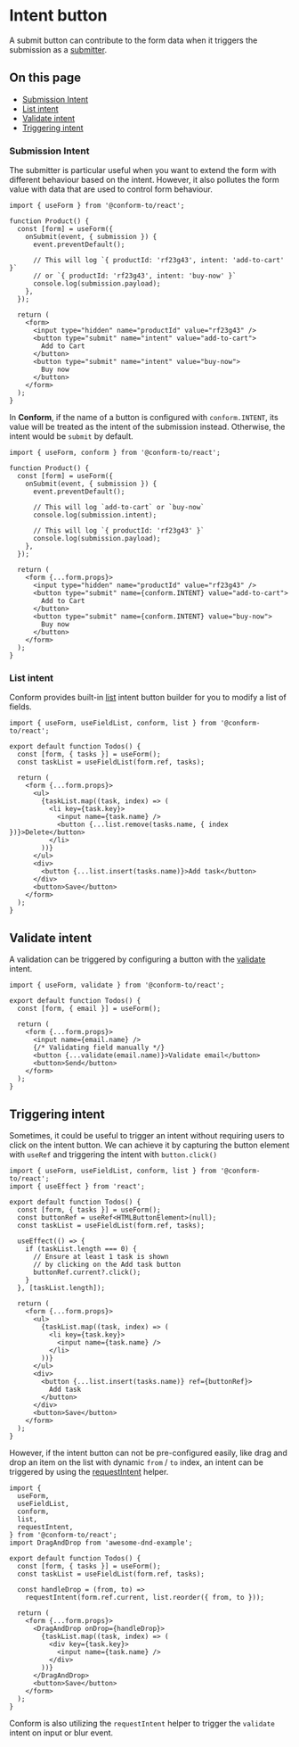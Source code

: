 # Intent button

A submit button can contribute to the form data when it triggers the submission as a [submitter](https://developer.mozilla.org/en-US/docs/Web/API/SubmitEvent/submitter).

<!-- aside -->

## On this page

- [Submission Intent](#submission-intent)
- [List intent](#list-intent)
- [Validate intent](#validate-intent)
- [Triggering intent](#triggering-intent)

<!-- /aside -->

### Submission Intent

The submitter is particular useful when you want to extend the form with different behaviour based on the intent. However, it also pollutes the form value with data that are used to control form behaviour.

```tsx
import { useForm } from '@conform-to/react';

function Product() {
  const [form] = useForm({
    onSubmit(event, { submission }) {
      event.preventDefault();

      // This will log `{ productId: 'rf23g43', intent: 'add-to-cart' }`
      // or `{ productId: 'rf23g43', intent: 'buy-now' }`
      console.log(submission.payload);
    },
  });

  return (
    <form>
      <input type="hidden" name="productId" value="rf23g43" />
      <button type="submit" name="intent" value="add-to-cart">
        Add to Cart
      </button>
      <button type="submit" name="intent" value="buy-now">
        Buy now
      </button>
    </form>
  );
}
```

In **Conform**, if the name of a button is configured with `conform.INTENT`, its value will be treated as the intent of the submission instead. Otherwise, the intent would be `submit` by default.

```tsx
import { useForm, conform } from '@conform-to/react';

function Product() {
  const [form] = useForm({
    onSubmit(event, { submission }) {
      event.preventDefault();

      // This will log `add-to-cart` or `buy-now`
      console.log(submission.intent);

      // This will log `{ productId: 'rf23g43' }`
      console.log(submission.payload);
    },
  });

  return (
    <form {...form.props}>
      <input type="hidden" name="productId" value="rf23g43" />
      <button type="submit" name={conform.INTENT} value="add-to-cart">
        Add to Cart
      </button>
      <button type="submit" name={conform.INTENT} value="buy-now">
        Buy now
      </button>
    </form>
  );
}
```

### List intent

Conform provides built-in [list](/packages/conform-react/README.md#list) intent button builder for you to modify a list of fields.

```tsx
import { useForm, useFieldList, conform, list } from '@conform-to/react';

export default function Todos() {
  const [form, { tasks }] = useForm();
  const taskList = useFieldList(form.ref, tasks);

  return (
    <form {...form.props}>
      <ul>
        {taskList.map((task, index) => (
          <li key={task.key}>
            <input name={task.name} />
            <button {...list.remove(tasks.name, { index })}>Delete</button>
          </li>
        ))}
      </ul>
      <div>
        <button {...list.insert(tasks.name)}>Add task</button>
      </div>
      <button>Save</button>
    </form>
  );
}
```

## Validate intent

A validation can be triggered by configuring a button with the [validate](/packages/conform-react/README.md#validate) intent.

```tsx
import { useForm, validate } from '@conform-to/react';

export default function Todos() {
  const [form, { email }] = useForm();

  return (
    <form {...form.props}>
      <input name={email.name} />
      {/* Validating field manually */}
      <button {...validate(email.name)}>Validate email</button>
      <button>Send</button>
    </form>
  );
}
```

## Triggering intent

Sometimes, it could be useful to trigger an intent without requiring users to click on the intent button. We can achieve it by capturing the button element with `useRef` and triggering the intent with `button.click()`

```tsx
import { useForm, useFieldList, conform, list } from '@conform-to/react';
import { useEffect } from 'react';

export default function Todos() {
  const [form, { tasks }] = useForm();
  const buttonRef = useRef<HTMLButtonElement>(null);
  const taskList = useFieldList(form.ref, tasks);

  useEffect(() => {
    if (taskList.length === 0) {
      // Ensure at least 1 task is shown
      // by clicking on the Add task button
      buttonRef.current?.click();
    }
  }, [taskList.length]);

  return (
    <form {...form.props}>
      <ul>
        {taskList.map((task, index) => (
          <li key={task.key}>
            <input name={task.name} />
          </li>
        ))}
      </ul>
      <div>
        <button {...list.insert(tasks.name)} ref={buttonRef}>
          Add task
        </button>
      </div>
      <button>Save</button>
    </form>
  );
}
```

However, if the intent button can not be pre-configured easily, like drag and drop an item on the list with dynamic `from` / `to` index, an intent can be triggered by using the [requestIntent](/packages/conform-react/README.md#requestintent) helper.

```tsx
import {
  useForm,
  useFieldList,
  conform,
  list,
  requestIntent,
} from '@conform-to/react';
import DragAndDrop from 'awesome-dnd-example';

export default function Todos() {
  const [form, { tasks }] = useForm();
  const taskList = useFieldList(form.ref, tasks);

  const handleDrop = (from, to) =>
    requestIntent(form.ref.current, list.reorder({ from, to }));

  return (
    <form {...form.props}>
      <DragAndDrop onDrop={handleDrop}>
        {taskList.map((task, index) => (
          <div key={task.key}>
            <input name={task.name} />
          </div>
        ))}
      </DragAndDrop>
      <button>Save</button>
    </form>
  );
}
```

Conform is also utilizing the `requestIntent` helper to trigger the `validate` intent on input or blur event.
